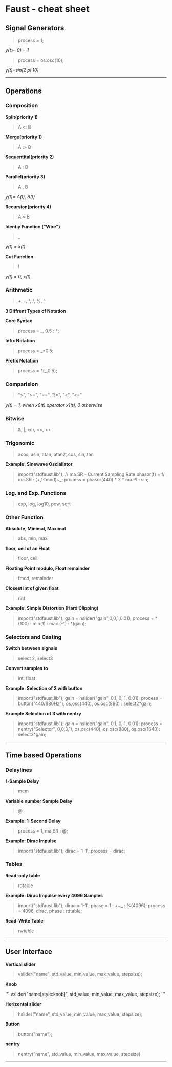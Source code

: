 # Faust - cheat sheet

## Signal Generators

> process = 1;

*y(t>=0) = 1*

> process = os.osc(10);

*y(t)=sin(2 pi 10)*

---

## Operations

### Composition

**Split(priority 1)**

> A <: B

**Merge(priority 1)**

> A :> B

**Sequentital(priority 2)**

> A : B

**Parallel(priority 3)**

> A , B

*y(t)= A(t), B(t)*

**Recursion(priority 4)**

> A ~ B


**Identiy Function ("Wire")**

> _

*y(t) = x(t)*

**Cut Function**

> !

*y(t) = 0, x(t)*


### Arithmetic

> +, -, *, /, %, ^

**3 Diffrent Types of Notation**

**Core Syntax**

> process = _, 0.5 : *;

**Infix Notation**

> process = _*0.5;

**Prefix Notation**

> process = *(_,0.5);

### Comparision

> ">", ">=", "==", "!=", "<", "<="

*y(t) = 1, when x0(t) operator  x1(t), 0 otherwise*

### Bitwise

> &, |, xor, <<, >>

### Trigonomic

> acos, asin, atan, atan2, cos, sin, tan

**Example: Sinewave Osciallator**

>import("stdfaust.lib");
>// ma.SR - Current Sampling Rate
>phasor(f) = f/ ma.SR : (+,1:fmod)~_;
>process = phasor(440) * 2 * ma.PI : sin; 

### Log. and Exp. Functions

> exp, log, log10, pow, sqrt

### Other Function

**Absolute, Minimal, Maximal**
> abs, min, max

**floor, ceil of an Float**
> floor, ceil

**Floating Point modulo, Float remainder**
> fmod, remainder

**Closest Int of given float**
> rint

**Example: Simple Distortion (Hard Clipping)**
> import("stdfaust.lib");
> gain = hslider("gain",0,0,1,0.01);
> process = *(100) : min(1) : max (-1) : *(gain);

### Selectors and Casting

**Switch between signals**
> select 2, select3

**Convert samples to**
> int, float

**Example: Selection of 2 with button**

> import("stdfaust.lib");
> gain = hslider("gain", 0.1, 0, 1, 0.01);
> process = button("440/880Hz"), os.osc(440), os.osc(880) : select2*gain;


**Example Selection of 3 with nentry**

> import("stdfaust.lib");
> gain = hslider("gain", 0.1, 0, 1, 0.01);
> process = nentry("Selector", 0,0,3,1), os.osc(440), os.osc(880), os.osc(1640): select3*gain;

---

## Time based Operations

### Delaylines

**1-Sample Delay**

> mem 

**Variable number Sample Delay** 

> @

**Example: 1-Second Delay**

> process = 1, ma.SR : @;

**Example: Dirac Impulse**

> import("stdfaust.lib");
> dirac = 1-1';
> process = dirac;


### Tables

**Read-only table**

> rdtable

**Example: Dirac Impulse every 4096 Samples**

> import("stdfaust.lib");
> dirac = 1-1';
> phase = 1 : +~_ : %(4096);
> process = 4096, dirac, phase : rdtable;

**Read-Write Table**

> rwtable

---

## User Interface

**Vertical slider**
> vslider("name", std_value, min_value, max_value, stepsize);

**Knob**

'''
vslider("name[style:knob]", std_value, min_value, max_value, stepsize);
'''

**Horizontal slider**
> hslider("name", std_value, min_value, max_value, stepsize);


**Button**

> button("name");

**nentry**

> nentry("name", std_value, min_value, max_value, stepsize)



---
